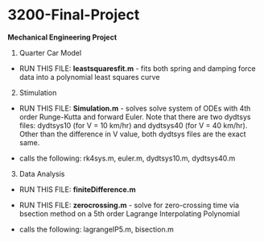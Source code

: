 # 3200-Final-Project
**Mechanical Engineering Project** </br>

1. Quarter Car Model <br/>
* RUN THIS FILE: **leastsquaresfit.m** - fits both spring and damping force data into a polynomial least squares curve </br>


2. Stimulation <br/>
* RUN THIS FILE: **Simulation.m** - solves solve system of ODEs with 4th order Runge-Kutta and forward Euler. Note that there are two dydtsys files: dydtsys10 (for V = 10 km/hr) and dydtsys40 (for V = 40 km/hr). Other than the difference in V value, both dydtsys files are the exact same. </br>

* calls the following: rk4sys.m, euler.m, dydtsys10.m, dydtsys40.m

3. Data Analysis </br>
* RUN THIS FILE: **finiteDifference.m**
* RUN THIS FILE: **zerocrossing.m** - solve for zero-crossing time via bsection method on a 5th order Lagrange Interpolating Polynomial  

* calls the following: lagrangeIP5.m, bisection.m
